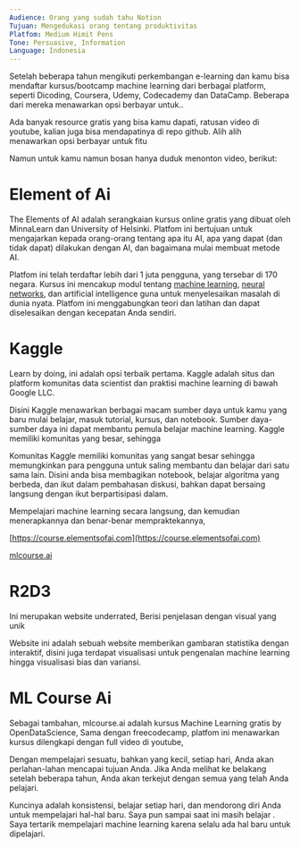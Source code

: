 ```yaml
---
Audience: Orang yang sudah tahu Notion
Tujuan: Mengedukasi orang tentang produktivitas
Platfom: Medium Himit Pens
Tone: Persuasive, Information
Language: Indonesia
---
```

Setelah beberapa tahun mengikuti perkembangan e-learning dan kamu bisa mendaftar kursus/bootcamp machine learning dari berbagai platform, seperti Dicoding, Coursera, Udemy, Codecademy dan DataCamp. Beberapa dari mereka menawarkan opsi berbayar untuk..

Ada banyak resource gratis yang bisa kamu dapati, ratusan video di youtube, kalian juga bisa mendapatinya di repo github. Alih alih menawarkan opsi berbayar untuk fitu

Namun untuk kamu namun bosan hanya duduk menonton video, berikut:

# Element of Ai

The Elements of AI adalah serangkaian kursus online gratis yang dibuat oleh MinnaLearn dan University of Helsinki. Platfom ini bertujuan untuk mengajarkan kepada orang-orang tentang apa itu AI, apa yang dapat (dan tidak dapat) dilakukan dengan AI, dan bagaimana mulai membuat metode AI.

Platfom ini telah terdaftar lebih dari 1 juta pengguna, yang tersebar di 170 negara. Kursus ini mencakup modul tentang [machine learning](https://en.wikipedia.org/wiki/Machine_learning), [neural networks](https://en.wikipedia.org/wiki/Neural_network), dan artificial intelligence guna untuk menyelesaikan masalah di dunia nyata. Platfom ini menggabungkan teori dan latihan dan dapat diselesaikan dengan kecepatan Anda sendiri.

# Kaggle

Learn by doing, ini adalah opsi terbaik pertama. Kaggle adalah situs dan platform komunitas data scientist dan praktisi machine learning di bawah Google LLC.

Disini Kaggle menawarkan berbagai macam sumber daya untuk kamu yang baru mulai belajar, masuk tutorial, kursus, dan notebook. Sumber daya-sumber daya ini dapat membantu pemula belajar machine learning. Kaggle memiliki komunitas yang besar, sehingga

Komunitas Kaggle memiliki komunitas yang sangat besar sehingga memungkinkan para pengguna untuk saling membantu dan belajar dari satu sama lain. Disini anda bisa membagikan notebook, belajar algoritma yang berbeda, dan ikut dalam pembahasan diskusi, bahkan dapat bersaing langsung dengan ikut berpartisipasi dalam.

Mempelajari machine learning secara langsung, dan kemudian menerapkannya dan benar-benar mempraktekannya,

[https://course.elementsofai.com](https://course.elementsofai.com)

[mlcourse.ai](http://mlcourse.ai)

# R2D3

Ini merupakan website underrated, Berisi penjelasan dengan visual yang unik

Website ini adalah sebuah website memberikan gambaran statistika dengan interaktif, disini juga terdapat visualisasi untuk pengenalan machine learning hingga visualisasi bias dan variansi.

# ML Course Ai

Sebagai tambahan, mlcourse.ai adalah kursus Machine Learning gratis by OpenDataScience, Sama dengan freecodecamp, platfom ini menawarkan kursus dilengkapi dengan full video di youtube,  

  

Dengan mempelajari sesuatu, bahkan yang kecil, setiap hari, Anda akan perlahan-lahan mencapai tujuan Anda. Jika Anda melihat ke belakang setelah beberapa tahun, Anda akan terkejut dengan semua yang telah Anda pelajari.

Kuncinya adalah konsistensi, belajar setiap hari, dan mendorong diri Anda untuk mempelajari hal-hal baru. Saya pun sampai saat ini masih belajar . Saya tertarik mempelajari machine learning karena selalu ada hal baru untuk dipelajari.